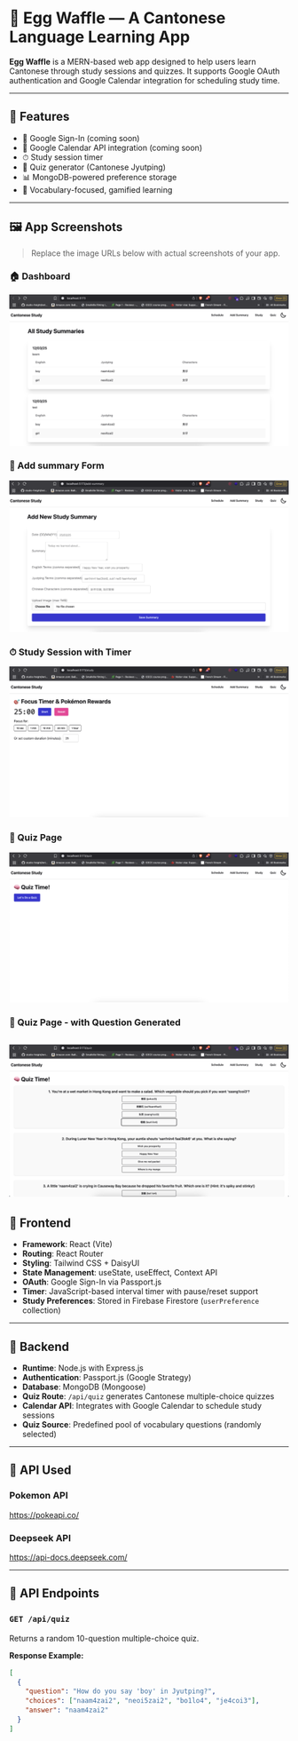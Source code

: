 # 🥚 Egg Waffle — A Cantonese Language Learning App

**Egg Waffle** is a MERN-based web app designed to help users learn Cantonese through study sessions and quizzes. It supports Google OAuth authentication and Google Calendar integration for scheduling study time.

---

## 🚀 Features

- 🔐 Google Sign-In (coming soon)
- 📆 Google Calendar API integration (coming soon)
- ⏱ Study session timer
- 🧠 Quiz generator (Cantonese Jyutping)
- 📊 MongoDB-powered preference storage
- 🔎 Vocabulary-focused, gamified learning

---

## 🖼 App Screenshots

> Replace the image URLs below with actual screenshots of your app.

### 🏠 Dashboard  
![Dashboard](./images/summary-list.png)

### 🔐 Add summary Form  
![Add summary](./images/add-summary.png)


### ⏱ Study Session with Timer  
![Study Timer Page](./images/study-page.png)

### 🧠 Quiz Page  
![Quiz Page](./images/quiz-page.png)

### 🧠 Quiz Page - with Question Generated
![Question Generated from Deepseek](./images/question-gen.png)
---

## 🧩 Frontend

- **Framework**: React (Vite)
- **Routing**: React Router
- **Styling**: Tailwind CSS + DaisyUI
- **State Management**: useState, useEffect, Context API
- **OAuth**: Google Sign-In via Passport.js
- **Timer**: JavaScript-based interval timer with pause/reset support
- **Study Preferences**: Stored in Firebase Firestore (`userPreference` collection)

---

## 🔧 Backend

- **Runtime**: Node.js with Express.js
- **Authentication**: Passport.js (Google Strategy)
- **Database**: MongoDB (Mongoose)
- **Quiz Route**: `/api/quiz` generates Cantonese multiple-choice quizzes
- **Calendar API**: Integrates with Google Calendar to schedule study sessions
- **Quiz Source**: Predefined pool of vocabulary questions (randomly selected)

---
## 📡 API Used
### Pokemon API
https://pokeapi.co/

### Deepseek API
https://api-docs.deepseek.com/

---
## 📡 API Endpoints

### `GET /api/quiz`
Returns a random 10-question multiple-choice quiz.

**Response Example:**
```json
[
  {
    "question": "How do you say 'boy' in Jyutping?",
    "choices": ["naam4zai2", "neoi5zai2", "bo1lo4", "je4coi3"],
    "answer": "naam4zai2"
  }
]

